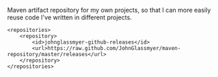 Maven artifact repository for my own projects, so that I can more easily reuse code
I've written in different projects.

    <repositories>
        <repository>
            <id>johnglassmyer-github-releases</id>
            <url>https://raw.github.com/JohnGlassmyer/maven-repository/master/releases</url>
        </repository>
    </repositories>
